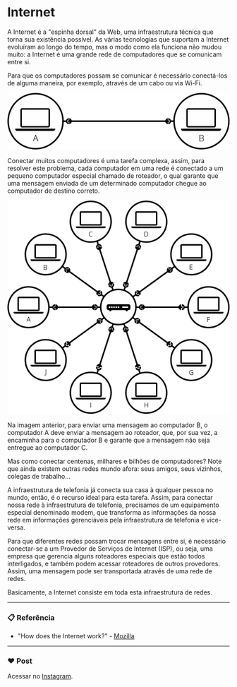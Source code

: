 # Internet

A Internet é a "espinha dorsal" da Web, uma infraestrutura técnica que torna sua existência possível. As várias tecnologias que suportam a Internet evoluíram ao longo do tempo, mas o modo como ela funciona não mudou muito: a Internet é uma grande rede de computadores que se comunicam entre si.

Para que os computadores possam se comunicar é necessário conectá-los de alguma maneira, por exemplo, através de um cabo ou via Wi-Fi.

![Simple example](internet-schema-1.png)

Conectar muitos computadores é uma tarefa complexa, assim, para resolver este problema, cada computador em uma rede é conectado a um pequeno computador especial chamado de roteador, o qual garante que uma mensagem enviada de um determinado computador chegue ao computador de destino correto.

![Router example](internet-schema-3.png)

Na imagem anterior, para enviar uma mensagem ao computador B, o computador A deve enviar a mensagem ao roteador, que, por sua vez, a encaminha para o computador B e garante que a mensagem não seja entregue ao computador C.

Mas como conectar centenas, milhares e bilhões de computadores? Note que ainda existem outras redes mundo afora: seus amigos, seus vizinhos, colegas de trabalho...

A infraestrutura de telefonia já conecta sua casa à qualquer pessoa no mundo, então, é o recurso ideal para esta tarefa. Assim, para conectar nossa rede à infraestrutura de telefonia, precisamos de um equipamento especial denominado modem, que transforma as informações da nossa rede em informações gerenciáveis pela infraestrutura de telefonia e vice-versa.

Para que diferentes redes possam trocar mensagens entre si, é necessário conectar-se a um Provedor de Serviços de Internet (ISP), ou seja, uma empresa que gerencia alguns roteadores especiais que estão todos interligados, e também podem acessar roteadores de outros provedores. Assim, uma mensagem pode ser transportada através de uma rede de redes.

Basicamente, a Internet consiste em toda esta infraestrutura de redes.

---

### 📋 Referência

- "How does the Internet work?" - [Mozilla](https://developer.mozilla.org/en-US/docs/Learn/Common_questions/How_does_the_Internet_work)

---

### :heart: Post

Acessar no [Instagram](https://www.instagram.com/p/CN1HvSdsXnF/).
